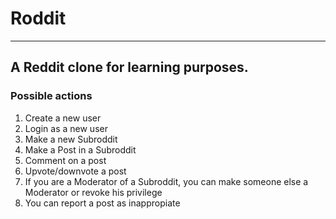 # Roddit
---
A Reddit clone for learning purposes.
---
<h3> Possible actions </h3>
<ol>
  <li> Create a new user</li>
  <li> Login as a new user</li>
  <li> Make a new Subroddit</li>
  <li> Make a Post in a Subroddit</li>
  <li> Comment on a post</li>
  <li> Upvote/downvote a post</li>
  <li> If you are a Moderator of a Subroddit, you can make someone else a Moderator or revoke his privilege</li>
  <li> You can report a post as inappropiate </li>
</ol>
